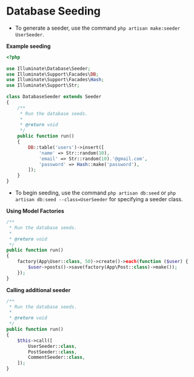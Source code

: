 # Database Seeding
- To generate a seeder, use the command `php artisan make:seeder UserSeeder`.

**Example seeding**
```php
<?php
 
use Illuminate\Database\Seeder;
use Illuminate\Support\Facades\DB;
use Illuminate\Support\Facades\Hash;
use Illuminate\Support\Str;
 
class DatabaseSeeder extends Seeder
{
    /**
     * Run the database seeds.
     *
     * @return void
     */
    public function run()
    {
        DB::table('users')->insert([
            'name' => Str::random(10),
            'email' => Str::random(10).'@gmail.com',
            'password' => Hash::make('password'),
        ]);
    }
}

```

- To begin seeding, use the command `php artisan db:seed` or `php artisan db:seed --class=UserSeeder` for specifying a seeder class.


**Using Model Factories**
```php
/**
 * Run the database seeds.
 *
 * @return void
 */
public function run()
{
    factory(App\User::class, 50)->create()->each(function ($user) {
        $user->posts()->save(factory(App\Post::class)->make());
    });
}
```


**Calling additional seeder**
```php
/**
 * Run the database seeds.
 *
 * @return void
 */
public function run()
{
    $this->call([
        UserSeeder::class,
        PostSeeder::class,
        CommentSeeder::class,
    ]);
}

```

